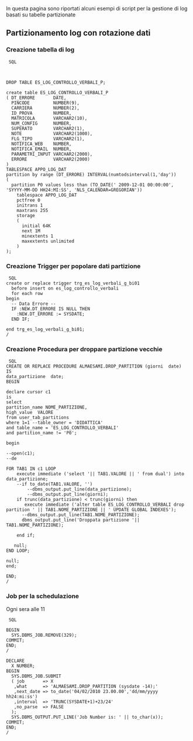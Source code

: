 
In questa pagina sono riportati alcuni esempi di script per la gestione di log basati su tabelle partizionate

## Partizionamento log con rotazione dati

### Creazione tabella di log

     SQL
    
    
    
    DROP TABLE ES_LOG_CONTROLLO_VERBALI_P;
    
    create table ES_LOG_CONTROLLO_VERBALI_P
    ( DT_ERRORE       DATE,
      PINCODE         NUMBER(9),
      CARRIERA        NUMBER(2),
      ID_PROVA        NUMBER,
      MATRICOLA       VARCHAR2(10),
      NUM_CONFIG      NUMBER,
      SUPERATO        VARCHAR2(1),
      NOTE            VARCHAR2(1000),
      FLG_TIPO        VARCHAR2(1),
      NOTIFICA_WEB    NUMBER,
      NOTIFICA_EMAIL  NUMBER,
      PARAMETRI_INPUT VARCHAR2(2000),
      ERRORE          VARCHAR2(2000)
    )
    TABLESPACE APPO_LOG_DAT
    partition by range (DT_ERRORE) INTERVAL(numtodsinterval(1,'day')) 
    (
      partition P0 values less than (TO_DATE(' 2009-12-01 00:00:00', 'SYYYY-MM-DD HH24:MI:SS', 'NLS_CALENDAR=GREGORIAN'))
        tablespace APPO_LOG_DAT
        pctfree 0
        initrans 1
        maxtrans 255
        storage
        (
          initial 64K
          next 1M
          minextents 1
          maxextents unlimited
        )
    );
    


### Creazione Trigger per popolare dati partizione 

     SQL
    create or replace trigger trg_es_log_verbali_g_bi01
      before insert on es_log_controllo_verbali
      for each row
    begin
      -- Data Errore --
      IF :NEW.DT_ERRORE IS NULL THEN
        :NEW.DT_ERRORE := SYSDATE;
      END IF;
    
    end trg_es_log_verbali_g_bi01;
    /
    


### Creazione Procedura per droppare partizione vecchie

     SQL
    CREATE OR REPLACE PROCEDURE ALMAESAMI.DROP_PARTITION (giorni  date)
    IS
    data_partizione  date;
    BEGIN
    
    declare cursor c1 
    is
    select 
    partition_name NOME_PARTIZIONE, 
    high_value  VALORE
    from user_tab_partitions 
    where 1=1 --table_owner = 'DIDATTICA' 
    and table_name = 'ES_LOG_CONTROLLO_VERBALI'
    and partition_name != 'P0';
    
    begin
    
    --open(c1);
    --de
    
    FOR TAB1 IN c1 LOOP
        execute immediate ('select '|| TAB1.VALORE || ' from dual') into data_partizione;
        --if to_date(TAB1.VALORE, '')
            --dbms_output.put_line(data_partizione);
            --dbms_output.put_line(giorni);
        if trunc(data_partizione) < trunc(giorni) then
           execute immediate ('alter table ES_LOG_CONTROLLO_VERBALI drop partition ' || TAB1.NOME_PARTIZIONE || ' UPDATE GLOBAL INDEXES'); 
          --dbms_output.put_line(TAB1.NOME_PARTIZIONE);
          dbms_output.put_line('Droppata partizione '|| TAB1.NOME_PARTIZIONE);
       
        end if;
       
       null;
    END LOOP;
    
    null;
    end;
    
    END;
    /
    
    


### Job per la schedulazione
Ogni sera alle 11

     SQL
    
    BEGIN 
      SYS.DBMS_JOB.REMOVE(329);
    COMMIT;
    END;
    /
    
    DECLARE
      X NUMBER;
    BEGIN
      SYS.DBMS_JOB.SUBMIT
      ( job       => X 
       ,what      => 'ALMAESAMI.DROP_PARTITION (sysdate -14);'
       ,next_date => to_date('04/02/2010 23.00.00','dd/mm/yyyy hh24:mi:ss')
       ,interval  => 'TRUNC(SYSDATE+1)+23/24'
       ,no_parse  => FALSE
      );
      SYS.DBMS_OUTPUT.PUT_LINE('Job Number is: ' || to_char(x));
    COMMIT;
    END;
    /
    

